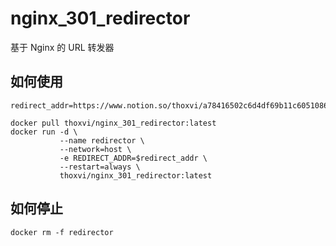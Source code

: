 # nginx_301_redirector

基于 Nginx 的 URL 转发器

## 如何使用

```shell
redirect_addr=https://www.notion.so/thoxvi/a78416502c6d4df69b11c6051086c870

docker pull thoxvi/nginx_301_redirector:latest
docker run -d \
           --name redirector \
           --network=host \
           -e REDIRECT_ADDR=$redirect_addr \
           --restart=always \
           thoxvi/nginx_301_redirector:latest
```

## 如何停止

```shell
docker rm -f redirector
```
